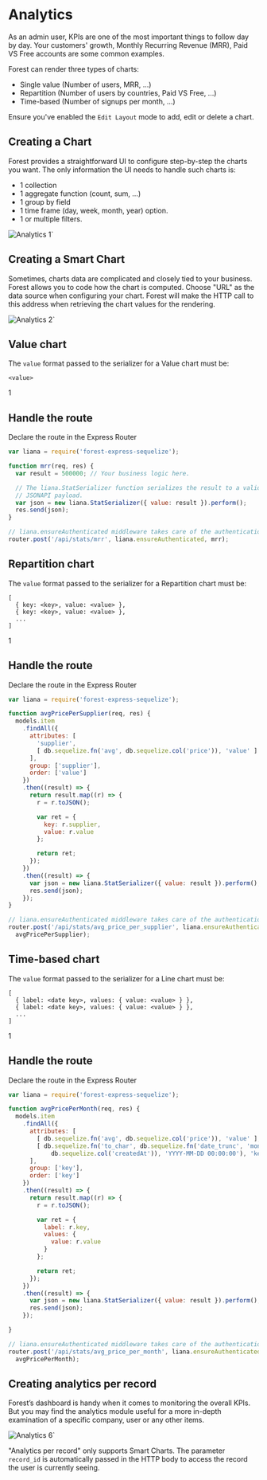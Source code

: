 # Analytics

As an admin user, KPIs are one of the most important things to follow day by
day. Your customers' growth, Monthly Recurring Revenue (MRR), Paid VS Free
accounts are some common examples.

Forest can render three types of charts:

- Single value (Number of users, MRR, ...)
- Repartition (Number of users by countries, Paid VS Free, ...)
- Time-based (Number of signups per month, ...)

Ensure you've enabled the `Edit Layout` mode to add, edit or delete a chart.

## Creating a Chart

Forest provides a straightforward UI to configure step-by-step the charts you
want. The only information the UI needs to handle such charts is:

- 1 collection
- 1 aggregate function (count, sum, ...)
- 1 group by field
- 1 time frame (day, week, month, year) option.
- 1 or multiple filters.

![Analytics 1`](/public/img/analytics-1.png)

## Creating a Smart Chart

Sometimes, charts data are complicated and closely tied to your business.
Forest allows you to code how the chart is computed. Choose "URL" as the
data source when configuring your chart. Forest will make the HTTP call to
this address when retrieving the chart values for the rendering.

![Analytics 2`](/public/img/analytics-2.png)

## Value chart

The `value` format passed to the serializer for a Value chart must be:

```
<value>
```

<div class="l-step l-mb l-pt">
  <span class="l-step__number l-step__number--active u-f-l u-hm-r">1</span>
  <div class="u-o-h">
    <h2 class="l-step__title">Handle the route</h2>
    <p class="l-step__description">Declare the route in the Express Router</p>
  </div>
</div>

```javascript
var liana = require('forest-express-sequelize');

function mrr(req, res) {
  var result = 500000; // Your business logic here.

  // The liana.StatSerializer function serializes the result to a valid
  // JSONAPI payload.
  var json = new liana.StatSerializer({ value: result }).perform();
  res.send(json);
}

// liana.ensureAuthenticated middleware takes care of the authentication for you.
router.post('/api/stats/mrr', liana.ensureAuthenticated, mrr);
```

## Repartition chart

The `value` format passed to the serializer for a Repartition chart must be:

```
[
  { key: <key>, value: <value> },
  { key: <key>, value: <value> },
  ...
]
```

<div class="l-step l-mb l-pt">
  <span class="l-step__number l-step__number--active u-f-l u-hm-r">1</span>
  <div class="u-o-h">
    <h2 class="l-step__title">Handle the route</h2>
    <p class="l-step__description">Declare the route in the Express Router</p>
  </div>
</div>

```javascript
var liana = require('forest-express-sequelize');

function avgPricePerSupplier(req, res) {
  models.item
    .findAll({
      attributes: [
        'supplier',
        [ db.sequelize.fn('avg', db.sequelize.col('price')), 'value' ]
      ],
      group: ['supplier'],
      order: ['value']
    })
    .then((result) => {
      return result.map((r) => {
        r = r.toJSON();

        var ret = {
          key: r.supplier,
          value: r.value
        };

        return ret;
      });
    })
    .then((result) => {
      var json = new liana.StatSerializer({ value: result }).perform();
      res.send(json);
    });
}

// liana.ensureAuthenticated middleware takes care of the authentication for you.
router.post('/api/stats/avg_price_per_supplier', liana.ensureAuthenticated,
  avgPricePerSupplier);
```

## Time-based chart

The `value` format passed to the serializer for a Line chart must be:

```
[
  { label: <date key>, values: { value: <value> } },
  { label: <date key>, values: { value: <value> } },
  ...
]
```

<div class="l-step l-mb l-pt">
  <span class="l-step__number l-step__number--active u-f-l u-hm-r">1</span>
  <div class="u-o-h">
    <h2 class="l-step__title">Handle the route</h2>
    <p class="l-step__description">Declare the route in the Express Router</p>
  </div>
</div>

```javascript
var liana = require('forest-express-sequelize');

function avgPricePerMonth(req, res) {
  models.item
    .findAll({
      attributes: [
        [ db.sequelize.fn('avg', db.sequelize.col('price')), 'value' ],
        [ db.sequelize.fn('to_char', db.sequelize.fn('date_trunc', 'month',
            db.sequelize.col('createdAt')), 'YYYY-MM-DD 00:00:00'), 'key' ]
      ],
      group: ['key'],
      order: ['key']
    })
    .then((result) => {
      return result.map((r) => {
        r = r.toJSON();

        var ret = {
          label: r.key,
          values: {
            value: r.value
          }
        };

        return ret;
      });
    })
    .then((result) => {
      var json = new liana.StatSerializer({ value: result }).perform();
      res.send(json);
    });

}

// liana.ensureAuthenticated middleware takes care of the authentication for you.
router.post('/api/stats/avg_price_per_month', liana.ensureAuthenticated,
  avgPricePerMonth);
```

## Creating analytics per record

Forest’s dashboard is handy when it comes to monitoring the overall KPIs. But
you may find the analytics module useful for a more in-depth examination of a
specific company, user or any other items.

![Analytics 6`](/public/img/analytics-6.png)

"Analytics per record" only supports Smart Charts. The parameter `record_id` is
automatically passed in the HTTP body to access the record the user is
currently seeing.
